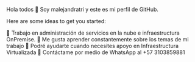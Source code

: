 Hola todos 👋
Soy malejandratri y este es mi perfil de GitHub.

Here are some ideas to get you started:

🔭 Trabajo en administración de servicios en la nube e infraestructura OnPremise.
🌱 Me gusta aprender constantemente sobre los temas de mi trabajo
🤔 Podré ayudarte cuando necesites apoyo en Infraestructura Virtualizada
💬 Contáctame por medio de WhatsApp al +57 3103859881
